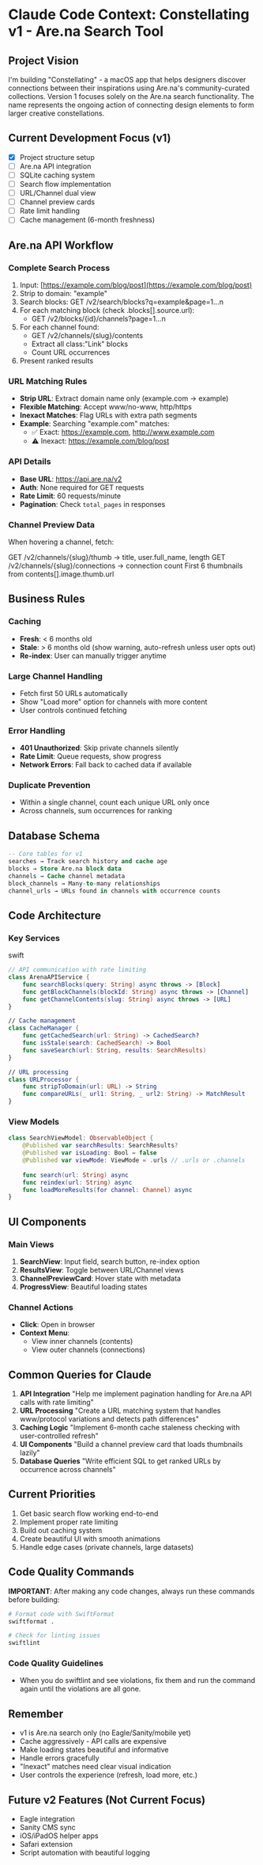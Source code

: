 # Claude Code Context: Constellating v1 - Are.na Search Tool

## Project Vision

I'm building "Constellating" - a macOS app that helps designers discover connections between their inspirations using Are.na's community-curated collections. Version 1 focuses solely on the Are.na search functionality. The name represents the ongoing action of connecting design elements to form larger creative constellations.

## Current Development Focus (v1)

- [x] Project structure setup
- [ ] Are.na API integration
- [ ] SQLite caching system
- [ ] Search flow implementation
- [ ] URL/Channel dual view
- [ ] Channel preview cards
- [ ] Rate limit handling
- [ ] Cache management (6-month freshness)

## Are.na API Workflow

### Complete Search Process

1. Input: [https://example.com/blog/post](https://example.com/blog/post)
2. Strip to domain: "example"
3. Search blocks: GET /v2/search/blocks?q=example&page=1...n
4. For each matching block (check .blocks[].source.url):
    - GET /v2/blocks/{id}/channels?page=1...n
5. For each channel found:
    - GET /v2/channels/{slug}/contents
    - Extract all class:"Link" blocks
    - Count URL occurrences
6. Present ranked results

### URL Matching Rules

- **Strip URL**: Extract domain name only (example.com → example)
- **Flexible Matching**: Accept www/no-www, http/https
- **Inexact Matches**: Flag URLs with extra path segments
- **Example**: Searching "example.com" matches:
  - ✅ Exact: <https://example.com>, <http://www.example.com>
  - ⚠️ Inexact: <https://example.com/blog/post>

### API Details

- **Base URL**: <https://api.are.na/v2>
- **Auth**: None required for GET requests
- **Rate Limit**: 60 requests/minute
- **Pagination**: Check `total_pages` in responses

### Channel Preview Data

When hovering a channel, fetch:

GET /v2/channels/{slug}/thumb → title, user.full_name, length GET /v2/channels/{slug}/connections → connection count First 6 thumbnails from contents[].image.thumb.url

## Business Rules

### Caching

- **Fresh**: < 6 months old
- **Stale**: > 6 months old (show warning, auto-refresh unless user opts out)
- **Re-index**: User can manually trigger anytime

### Large Channel Handling

- Fetch first 50 URLs automatically
- Show "Load more" option for channels with more content
- User controls continued fetching

### Error Handling

- **401 Unauthorized**: Skip private channels silently
- **Rate Limit**: Queue requests, show progress
- **Network Errors**: Fall back to cached data if available

### Duplicate Prevention

- Within a single channel, count each unique URL only once
- Across channels, sum occurrences for ranking

## Database Schema

```sql
-- Core tables for v1
searches → Track search history and cache age
blocks → Store Are.na block data
channels → Cache channel metadata
block_channels → Many-to-many relationships
channel_urls → URLs found in channels with occurrence counts
```

## Code Architecture

### Key Services

swift

```swift
// API communication with rate limiting
class ArenaAPIService {
    func searchBlocks(query: String) async throws -> [Block]
    func getBlockChannels(blockId: String) async throws -> [Channel]
    func getChannelContents(slug: String) async throws -> [URL]
}

// Cache management
class CacheManager {
    func getCachedSearch(url: String) -> CachedSearch?
    func isStale(search: CachedSearch) -> Bool
    func saveSearch(url: String, results: SearchResults)
}

// URL processing
class URLProcessor {
    func stripToDomain(url: URL) -> String
    func compareURLs(_ url1: String, _ url2: String) -> MatchResult
}
```

### View Models

```swift
class SearchViewModel: ObservableObject {
    @Published var searchResults: SearchResults?
    @Published var isLoading: Bool = false
    @Published var viewMode: ViewMode = .urls // .urls or .channels
    
    func search(url: String) async
    func reindex(url: String) async
    func loadMoreResults(for channel: Channel) async
}
```

## UI Components

### Main Views

1. **SearchView**: Input field, search button, re-index option
2. **ResultsView**: Toggle between URL/Channel views
3. **ChannelPreviewCard**: Hover state with metadata
4. **ProgressView**: Beautiful loading states

### Channel Actions

- **Click**: Open in browser
- **Context Menu**:
  - View inner channels (contents)
  - View outer channels (connections)

## Common Queries for Claude

1. **API Integration** "Help me implement pagination handling for Are.na API calls with rate limiting"
2. **URL Processing** "Create a URL matching system that handles www/protocol variations and detects path differences"
3. **Caching Logic** "Implement 6-month cache staleness checking with user-controlled refresh"
4. **UI Components** "Build a channel preview card that loads thumbnails lazily"
5. **Database Queries** "Write efficient SQL to get ranked URLs by occurrence across channels"

## Current Priorities

1. Get basic search flow working end-to-end
2. Implement proper rate limiting
3. Build out caching system
4. Create beautiful UI with smooth animations
5. Handle edge cases (private channels, large datasets)

## Code Quality Commands

**IMPORTANT**: After making any code changes, always run these commands before building:

```bash
# Format code with SwiftFormat
swiftformat .

# Check for linting issues
swiftlint
```

### Code Quality Guidelines

- When you do swiftlint and see violations, fix them and run the command again until the violations are all gone.

## Remember

- v1 is Are.na search only (no Eagle/Sanity/mobile yet)
- Cache aggressively - API calls are expensive
- Make loading states beautiful and informative
- Handle errors gracefully
- "Inexact" matches need clear visual indication
- User controls the experience (refresh, load more, etc.)

## Future v2 Features (Not Current Focus)

- Eagle integration
- Sanity CMS sync
- iOS/iPadOS helper apps
- Safari extension
- Script automation with beautiful logging

